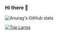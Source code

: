 ### Hi there 👋

![Anurag's GitHub stats](https://github-readme-stats.vercel.app/api?username=geek-larry&show_icons=true&theme=dracula)

[![Top Langs](https://github-readme-stats.vercel.app/api/top-langs/?username=geek-larry&layout=compact)](https://github.com/geek-larry/github-readme-stats)

